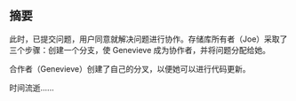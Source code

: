 ## 摘要

此时，已提交问题，用户同意就解决问题进行协作。存储库所有者（Joe）采取了三个步骤：创建一个分支，使 Genevieve 成为协作者，并将问题分配给她。

合作者（Genevieve）创建了自己的分叉，以便她可以进行代码更新。

时间流逝......